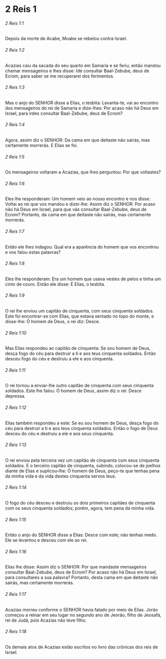# 2 Reis 1

###### 2 Reis 1:1

Depois da morte de Acabe, Moabe se rebelou contra Israel.

###### 2 Reis 1:2

Acazias caiu da sacada do seu quarto em Samaria e se feriu; então mandou chamar mensageiros e lhes disse: Ide consultar Baal-Zebube, deus de Ecrom, para saber se me recuperarei dos ferimentos.

###### 2 Reis 1:3

Mas o anjo do SENHOR disse a Elias, o tesbita: Levanta-te, vai ao encontro dos mensageiros do rei de Samaria e dize-lhes: Por acaso não há Deus em Israel, para irdes consultar Baal-Zebube, deus de Ecrom?

###### 2 Reis 1:4

Agora, assim diz o SENHOR: Da cama em que deitaste não sairás, mas certamente morrerás. E Elias se foi.

###### 2 Reis 1:5

Os mensageiros voltaram a Acazias, que lhes perguntou: Por que voltastes?

###### 2 Reis 1:6

Eles lhe responderam: Um homem veio ao nosso encontro e nos disse: Voltai ao rei que vos mandou e dizei-lhe: Assim diz o SENHOR: Por acaso não há Deus em Israel, para que vás consultar Baal-Zebube, deus de Ecrom? Portanto, da cama em que deitaste não sairás, mas certamente morrerás.

###### 2 Reis 1:7

Então ele lhes indagou: Qual era a aparência do homem que vos encontrou e vos falou estas palavras?

###### 2 Reis 1:8

Eles lhe responderam: Era um homem que usava vestes de pelos e tinha um cinto de couro. Então ele disse: É Elias, o tesbita.

###### 2 Reis 1:9

O rei lhe enviou um capitão de cinquenta, com seus cinquenta soldados. Este foi encontrar-se com Elias, que estava sentado no topo do monte, e disse-lhe: Ó homem de Deus, o rei diz: Desce.

###### 2 Reis 1:10

Mas Elias respondeu ao capitão de cinquenta: Se sou homem de Deus, desça fogo do céu para destruir a ti e aos teus cinquenta soldados. Então desceu fogo do céu e destruiu a ele e aos cinquenta.

###### 2 Reis 1:11

O rei tornou a enviar-lhe outro capitão de cinquenta com seus cinquenta soldados. Este lhe falou: Ó homem de Deus, assim diz o rei: Desce depressa.

###### 2 Reis 1:12

Elias também respondeu a este: Se eu sou homem de Deus, desça fogo do céu para destruir a ti e aos teus cinquenta soldados. Então o fogo de Deus desceu do céu e destruiu a ele e aos seus cinquenta.

###### 2 Reis 1:13

O rei enviou pela terceira vez um capitão de cinquenta com seus cinquenta soldados. E o terceiro capitão de cinquenta, subindo, colocou-se de joelhos diante de Elias e suplicou-lhe: Ó homem de Deus, peço-te que tenhas pena da minha vida e da vida destes cinquenta servos teus.

###### 2 Reis 1:14

O fogo do céu desceu e destruiu os dois primeiros capitães de cinquenta com os seus cinquenta soldados; porém, agora, tem pena da minha vida.

###### 2 Reis 1:15

Então o anjo do SENHOR disse a Elias: Desce com este; não tenhas medo. Ele se levantou e desceu com ele ao rei.

###### 2 Reis 1:16

Elias lhe disse: Assim diz o SENHOR: Por que mandaste mensageiros consultar Baal-Zebube, deus de Ecrom? Por acaso não há Deus em Israel, para consultares a sua palavra? Portanto, desta cama em que deitaste não sairás, mas certamente morrerás.

###### 2 Reis 1:17

Acazias morreu conforme o SENHOR havia falado por meio de Elias. Jorão começou a reinar em seu lugar no segundo ano de Jeorão, filho de Jeosafá, rei de Judá, pois Acazias não teve filho.

###### 2 Reis 1:18

Os demais atos de Acazias estão escritos no livro das crônicas dos reis de Israel.

